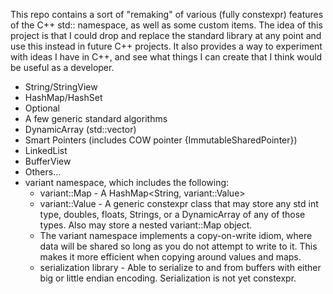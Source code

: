 This repo contains a sort of "remaking" of various (fully constexpr) features of the C++ std:: namespace, as well as some custom items.
The idea of this project is that I could drop and replace the standard library at any point and use this instead in future C++ projects.
It also provides a way to experiment with ideas I have in C++, and see what things I can create that I think would be useful as a developer.

- String/StringView
- HashMap/HashSet
- Optional
- A few generic standard algorithms
- DynamicArray (std::vector)
- Smart Pointers (includes COW pointer {ImmutableSharedPointer})
- LinkedList
- BufferView
- Others...
- variant namespace, which includes the following:
  - variant::Map   - A HashMap<String, variant::Value>
  - variant::Value - A generic constexpr class that may store any std int type, doubles, floats, Strings, or a DynamicArray of any of those types. Also may store a nested variant::Map object.
  - The variant namespace implements a copy-on-write idiom, where data will be shared so long as you do not attempt to write to it. This makes it more efficient when copying around values and maps.
  - serialization library - Able to serialize to and from buffers with either big or little endian encoding. Serialization is not yet constexpr.